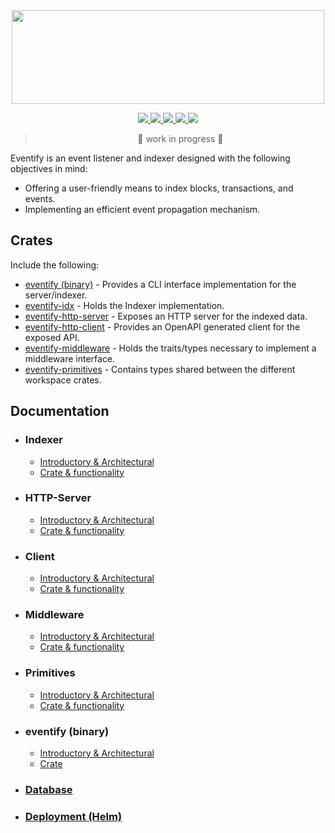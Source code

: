 <div align="center">
    <a href="https://github.com/lbkolev/fieri">
        <img width="500px" height="150px" src=".github/logo.png">
    </a>
</div>

<p align="center">
    <a href="https://github.com/lbkolev/eventify/blob/master/LICENSE-MIT">
        <img src="https://img.shields.io/badge/license-MIT-blue.svg">
    </a>
    <a href="https://github.com/lbkolev/eventify/blob/master/LICENSE-APACHE">
        <img src="https://img.shields.io/badge/license-APACHE2.0-blue.svg">
    </a>
    <a href="https://crates.io/crates/eventify">
        <img src="https://img.shields.io/crates/v/eventify.svg">
    </a>
    <a href="https://github.com/lbkolev/eventify/actions?query=workflow%3ACI+branch%3Amaster">
        <img src="https://github.com/lbkolev/eventify/actions/workflows/ci.yml/badge.svg">
    </a>
    <a href="https://docs.rs/eventify">
        <img src="https://img.shields.io/docsrs/eventify/latest">
    </a>
</p>

> <p align="center"> 🚧 work in progress 🚧<p>

Eventify is an event listener and indexer designed with the following objectives in mind:

- Offering a user-friendly means to index blocks, transactions, and events.
- Implementing an efficient event propagation mechanism.

## Crates

Include the following:

- [eventify (binary)](./crates/eventify/) - Provides a CLI interface implementation for the server/indexer.
- [eventify-idx](./crates/eventify-idx) - Holds the Indexer implementation.
- [eventify-http-server](./crates/eventify-http-server) - Exposes an HTTP server for the indexed data.
- [eventify-http-client](.crates//eventify-http-client) - Provides an OpenAPI generated client for the exposed API.
- [eventify-middleware](./crates/eventify-middleware) - Holds the traits/types necessary to implement a middleware interface.
- [eventify-primitives](./crates/eventify-primitives) - Contains types shared between the different workspace crates.

## Documentation

- ### Indexer

  - [Introductory & Architectural](./crates/eventify-idx/README.md)
  - [Crate & functionality](https://crates.io/crates/eventify-idx)

- ### HTTP-Server

  - [Introductory & Architectural](./crates/eventify-http-server/README.md)
  - [Crate & functionality](https://crates.io/crates/eventify-http-server)

- ### Client

  - [Introductory & Architectural](./crates/eventify-http-client/README.md)
  - [Crate & functionality](https://crates.io/crates/eventify-http-client)

- ### Middleware

  - [Introductory & Architectural](./crates/eventify-middleware/README.md)
  - [Crate & functionality](https://crates.io/crates/eventify-middleware)

- ### Primitives

  - [Introductory & Architectural](./crates/eventify-primitives/README.md)
  - [Crate & functionality](https://crates.io/crates/eventify-primitives)

- ### eventify (binary)

  - [Introductory & Architectural](./crates/eventify/README.md)
  - [Crate](https://crates.io/crates/eventify)

- ### [Database](./docs/database.md)
- ### [Deployment (Helm)](./docs/deploy-helm.md)
